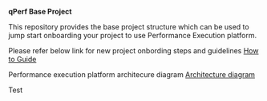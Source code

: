**qPerf Base Project**

This repository provides the base project structure which can be used to jump start onboarding your project to use Performance Execution platform.

Please refer below link for new project onbording steps and guidelines
[How to Guide](https://syscobt.atlassian.net/wiki/spaces/TQATeam/pages/1630275022/How+To+Onboard+your+performance+test+project+on+the+Sysco+performance+platform+qPerf "How to Guide")


Performance execution platform architecure diagram
[Architecture diagram](https://syscobt.atlassian.net/wiki/spaces/TQATeam/pages/962495544/On-demand+JMeter+Cluster+Creation+on+Amazon+EKS "Architecture diagram")


Test
